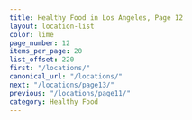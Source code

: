 ```yaml
---
title: Healthy Food in Los Angeles, Page 12
layout: location-list
color: lime
page_number: 12
items_per_page: 20
list_offset: 220
first: "/locations/"
canonical_url: "/locations/"
next: "/locations/page13/"
previous: "/locations/page11/"
category: Healthy Food
---
```


